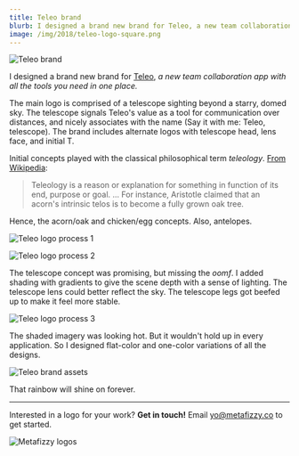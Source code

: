 ```yaml
---
title: Teleo brand
blurb: I designed a brand new brand for Teleo, a new team collaboration app
image: /img/2018/teleo-logo-square.png
---
```


![Teleo brand](/img/2018/teleo-brand.png)

I designed a brand new brand for [Teleo](https://www.teleo.co/), _a new team collaboration app with all the tools you need in one place._

The main logo is comprised of a telescope sighting beyond a starry, domed sky. The telescope signals Teleo's value as a tool for communication over distances, and nicely associates with the name (Say it with me: Teleo, telescope).  The brand includes alternate logos with telescope head, lens face, and initial T.

Initial concepts played with the classical philosophical term _teleology_. [From Wikipedia](https://en.wikipedia.org/wiki/Teleology):

> Teleology is a reason or explanation for something in function of its end, purpose or goal. ... For instance, Aristotle claimed that an acorn's intrinsic telos is to become a fully grown oak tree.

Hence, the acorn/oak and chicken/egg concepts. Also, antelopes.

![Teleo logo process 1](/img/2018/teleo-process1.jpg)

![Teleo logo process 2](/img/2018/teleo-process2.jpg)

The telescope concept was promising, but missing the _oomf_. I added shading with gradients to give the scene depth with a sense of lighting. The telescope lens could better reflect the sky. The telescope legs got beefed up to make it feel more stable. 

![Teleo logo process 3](/img/2018/teleo-process3.jpg)

The shaded imagery was looking hot. But it wouldn't hold up in every application. So I designed flat-color and one-color variations of all the designs.

![Teleo brand assets](/img/2018/teleo-assets.png)

That rainbow will shine on forever.

---

Interested in a logo for your work? **Get in touch!** Email [yo@metafizzy.co](mailto:yo@metafizzy.co) to get started.

![Metafizzy logos](/img/2018/custom-logos3.png)
